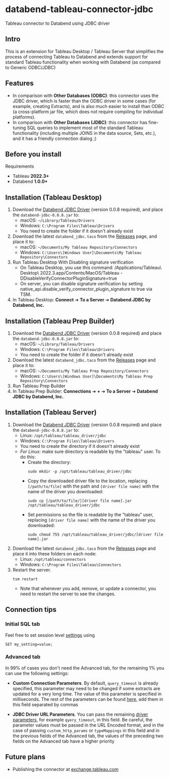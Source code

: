 # databend-tableau-connector-jdbc
Tableau connector to Databend using JDBC driver

## Intro

This is an extension for Tableau Desktop / Tableau Server that simplifies the process of connecting Tableau to Databend and extends support for standard Tableau functionality when working with Databend (as compared to Generic ODBC/JDBC)

## Features

- In comparison with **Other Databases (ODBC)**: this connector uses the JDBC driver, which is faster than the ODBC driver in some cases (for example, creating Extracts), and is also much easier to install than ODBC (a cross-platform jar file, which does not require compiling for individual platforms).
- In comparison with **Other Databases (JDBC)**: this connector has fine-tuning SQL queries to implement most of the standard Tableau functionality (including multiple JOINS in the data source, Sets, etc.), and it has a friendly connection dialog ;)

## Before you install

Requirements
- Tableau **2022.3+**
- Databend **1.0.0+**

## Installation (Tableau Desktop)
1. Download the [Databend JDBC Driver](https://github.com/databendcloud/databend-jdbc) (version 0.0.8 required), and place the `databend-jdbc-0.0.8.jar` to:
    - macOS: `~/Library/Tableau/Drivers`
    - Windows: `C:\Program Files\Tableau\Drivers`
    - You need to create the folder if it doesn't already exist
2. Download the latest `databend_jdbc.taco` from the [Releases](https://github.com/databendcloud/databend-tableau-connector-jdbc/releases) page, and place it to:
    - macOS: `~/Documents/My Tableau Repository/Connectors`
    - Windows: `C:\Users\[Windows User]\Documents\My Tableau Repository\Connectors`
3. Run Tableau Desktop With Disabling signature verification
   - On Tableau Desktop, you use this command:  /Applications/Tableau\ Desktop\ 2022.3.app/Contents/MacOS/Tableau  -DDisableVerifyConnectorPluginSignature=true
   - On server, you can disable signature verification by setting native_api.disable_verify_connector_plugin_signature to true via TSM.
4. In Tableau Desktop: **Connect** ➔ **To a Server** ➔ **Databend JDBC by Databend, Inc.**

## Installation (Tableau Prep Builder)
1. Download the [Databend JDBC Driver](https://github.com/databendcloud/databend-jdbc) (version 0.0.8 required) and place the `databend-jdbc-0.0.8.jar` to:
    - macOS: `~/Library/Tableau/Drivers`
    - Windows: `C:\Program Files\Tableau\Drivers`
    - You need to create the folder if it doesn't already exist
2. Download the latest `databend_jdbc.taco` from the [Releases](https://github.com/databendcloud/databend-tableau-connector-jdbc/releases) page and place it to:
    - macOS: `~/Documents/My Tableau Prep Repository/Connectors`
    - Windows: `C:\Users\[Windows User]\Documents\My Tableau Prep Repository\Connectors`
3. Run Tableau Prep Builder
4. In Tableau Prep Builder: **Connections** ➔ **+** ➔ **To a Server** ➔ **Databend JDBC by Databend, Inc.**

## Installation (Tableau Server)
1. Download the [Databend JDBC Driver](https://github.com/databendcloud/databend-jdbc) (version 0.0.8 required) and place the `databend-jdbc-0.0.8.jar` to:
    - Linux: `/opt/tableau/tableau_driver/jdbc`
    - Windows: `C:\Program Files\Tableau\Drivers`
    - You need to create the directory if it doesn't already exist
    - *For Linux:* make sure directory is readable by the "tableau" user. To do this:
        - Create the directory:
            ```
            sudo mkdir -p /opt/tableau/tableau_driver/jdbc
            ```
        - Copy the downloaded driver file to the location, replacing `[/path/to/file]` with the path and `[driver file name]` with the name of the driver you downloaded:
            ```
            sudo cp [/path/to/file/][driver file name].jar /opt/tableau/tableau_driver/jdbc
            ```
        - Set permissions so the file is readable by the "tableau" user, replacing `[driver file name]` with the name of the driver you downloaded:
            ```
            sudo chmod 755 /opt/tableau/tableau_driver/jdbc/[driver file name].jar
            ```
2. Download the latest `databend_jdbc.taco` from the [Releases](https://github.com/databendcloud/databend-tableau-connector-jdbc/releases) page and place it into these folders on each node:
    - Linux: `/opt/tableau/connectors`
    - Windows: `C:\Program Files\Tableau\Connectors`
3. Restart the server.
    ```
    tsm restart
    ```
    - Note that whenever you add, remove, or update a connector, you need to restart the server to see the changes.
## Connection tips
### Initial SQL tab
Feel free to set session level [settings](https://databend.rs/doc/sql-reference/system-tables/system-settings) using
```
SET my_setting=value;
``` 
### Advanced tab
In 99% of cases you don't need the Advanced tab, for the remaining 1% you can use the following settings:
- **Custom Connection Parameters**. By default, `query_timeout` is already specified, this parameter may need to be changed if some extracts are updated for a very long time. The value of this parameter is specified in milliseconds. The rest of the parameters can be found [here](https://github.com/databendcloud/databend-jdbc/blob/main/docs/Connection.md), add them in this field separated by commas

- **JDBC Driver URL Parameters**. You can pass the remaining [driver parameters](https://github.com/databendcloud/databend-jdbc/blob/main/docs/Connection.md), for example `qyery_timeout`, in this field. Be careful, the parameter values must be passed in the URL Encoded format, and in the case of passing `custom_http_params` or `typeMappings` in this field and in the previous fields of the Advanced tab, the values of the preceding two fields on the Advanced tab have a higher priority

## Future plans
- Publishing the connector at [exchange.tableau.com](https://exchange.tableau.com/connectors)
